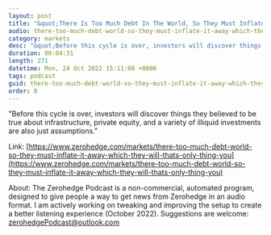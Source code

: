 ```yaml
---
layout: post
title: "&quot;There Is Too Much Debt In The World, So They Must Inflate It Away, Which They Will. That's The Only Thing You Need To Know&quot;"
audio: there-too-much-debt-world-so-they-must-inflate-it-away-which-they-will-thats-only-thing-you-1
category: markets
desc: "&quot;Before this cycle is over, investors will discover things they believed to be true about infrastructure, private equity, and a variety of illiquid investments are also just assumptions.&quot;"
duration: 00:04:31
length: 271
datetime: Mon, 24 Oct 2022 15:11:00 +0000
tags: podcast
guid: there-too-much-debt-world-so-they-must-inflate-it-away-which-they-will-thats-only-thing-you-0
order: 0
---
```

&quot;Before this cycle is over, investors will discover things they believed to be true about infrastructure, private equity, and a variety of illiquid investments are also just assumptions.&quot;

Link: [https://www.zerohedge.com/markets/there-too-much-debt-world-so-they-must-inflate-it-away-which-they-will-thats-only-thing-you](https://www.zerohedge.com/markets/there-too-much-debt-world-so-they-must-inflate-it-away-which-they-will-thats-only-thing-you)

About: The Zerohedge Podcast is a non-commercial, automated program, designed to give people a way to get news from Zerohedge in an audio format.  I am actively working on tweaking and improving the setup to create a better listening experience (October 2022).  Suggestions are welcome: [zerohedgePodcast@outlook.com](mailto:zerohedgePodcast@outlook.com)